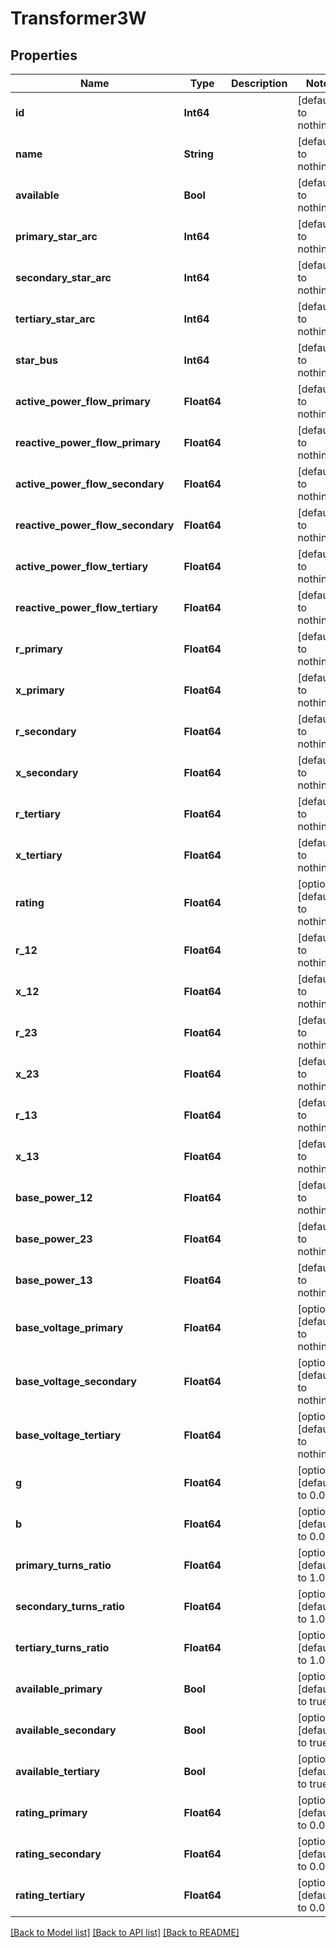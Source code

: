 # Transformer3W

## Properties

Name | Type | Description | Notes
------------ | ------------- | ------------- | -------------
**id** | **Int64** |  | [default to nothing]
**name** | **String** |  | [default to nothing]
**available** | **Bool** |  | [default to nothing]
**primary_star_arc** | **Int64** |  | [default to nothing]
**secondary_star_arc** | **Int64** |  | [default to nothing]
**tertiary_star_arc** | **Int64** |  | [default to nothing]
**star_bus** | **Int64** |  | [default to nothing]
**active_power_flow_primary** | **Float64** |  | [default to nothing]
**reactive_power_flow_primary** | **Float64** |  | [default to nothing]
**active_power_flow_secondary** | **Float64** |  | [default to nothing]
**reactive_power_flow_secondary** | **Float64** |  | [default to nothing]
**active_power_flow_tertiary** | **Float64** |  | [default to nothing]
**reactive_power_flow_tertiary** | **Float64** |  | [default to nothing]
**r_primary** | **Float64** |  | [default to nothing]
**x_primary** | **Float64** |  | [default to nothing]
**r_secondary** | **Float64** |  | [default to nothing]
**x_secondary** | **Float64** |  | [default to nothing]
**r_tertiary** | **Float64** |  | [default to nothing]
**x_tertiary** | **Float64** |  | [default to nothing]
**rating** | **Float64** |  | [optional] [default to nothing]
**r_12** | **Float64** |  | [default to nothing]
**x_12** | **Float64** |  | [default to nothing]
**r_23** | **Float64** |  | [default to nothing]
**x_23** | **Float64** |  | [default to nothing]
**r_13** | **Float64** |  | [default to nothing]
**x_13** | **Float64** |  | [default to nothing]
**base_power_12** | **Float64** |  | [default to nothing]
**base_power_23** | **Float64** |  | [default to nothing]
**base_power_13** | **Float64** |  | [default to nothing]
**base_voltage_primary** | **Float64** |  | [optional] [default to nothing]
**base_voltage_secondary** | **Float64** |  | [optional] [default to nothing]
**base_voltage_tertiary** | **Float64** |  | [optional] [default to nothing]
**g** | **Float64** |  | [optional] [default to 0.0]
**b** | **Float64** |  | [optional] [default to 0.0]
**primary_turns_ratio** | **Float64** |  | [optional] [default to 1.0]
**secondary_turns_ratio** | **Float64** |  | [optional] [default to 1.0]
**tertiary_turns_ratio** | **Float64** |  | [optional] [default to 1.0]
**available_primary** | **Bool** |  | [optional] [default to true]
**available_secondary** | **Bool** |  | [optional] [default to true]
**available_tertiary** | **Bool** |  | [optional] [default to true]
**rating_primary** | **Float64** |  | [optional] [default to 0.0]
**rating_secondary** | **Float64** |  | [optional] [default to 0.0]
**rating_tertiary** | **Float64** |  | [optional] [default to 0.0]

[[Back to Model list]](../README.md#models) [[Back to API list]](../README.md#api-endpoints) [[Back to README]](../README.md)
